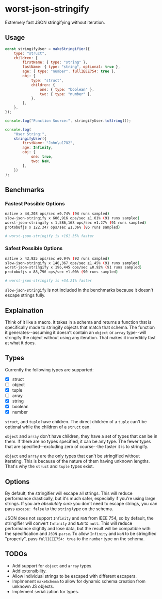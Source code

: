 # worst-json-stringify

Extremely fast JSON stringifying without iteration.

## Usage

```js
const stringifyUser = makeStringifier({
	type: "struct",
	children: {
		firstName: { type: "string" },
		lastName: { type: "string", optional: true },
		age: { type: "number", fullIEEE754: true },
		obj: {
			type: "struct",
			children: {
				one: { type: "boolean" },
				two: { type: "number" },
			},
		},
	},
});

console.log("Function Source:", stringifyUser.toString());

console.log(
	"User String:",
	stringifyUser({
		firstName: "John\u1782",
		age: Infinity,
		obj: {
			one: true,
			two: NaN,
		},
	})
);
```

## Benchmarks

### Fastest Possible Options

```bash
native x 44,208 ops/sec ±0.74% (94 runs sampled)
slow-json-stringify x 606,916 ops/sec ±1.01% (91 runs sampled)
worst-json-stringify x 1,586,168 ops/sec ±1.27% (91 runs sampled)
protobufjs x 122,347 ops/sec ±1.36% (86 runs sampled)

# worst-json-stringify is +161.35% faster
```

### Safest Possible Options

```bash
native x 43,925 ops/sec ±0.94% (93 runs sampled)
slow-json-stringify x 146,367 ops/sec ±1.45% (91 runs sampled)
worst-json-stringify x 196,445 ops/sec ±0.92% (91 runs sampled)
protobufjs x 88,796 ops/sec ±1.00% (90 runs sampled)

# worst-json-stringify is +34.21% faster
```

`slow-json-stringify` is not included in the benchmarks because it doesn't escape strings fully.

## Explaination

Think of it like a macro. It takes in a schema and returns a function that is specifically made to stringify objects that match that schema. The function it generates--assuming it doesn't contain an `object` or `array` type--will stringify the object without using any iteration. That makes it incredibly fast at what it does.

## Types

Currently the following types are supported:

- [x] struct
- [ ] object
- [x] tuple
- [ ] array
- [x] string
- [x] boolean
- [x] number

`struct`, and `tuple` have children. The direct children of a `tuple` can't be optional while the children of a `struct` can.

`object` and `array` don't have children, they have a set of types that can be in them. If there are no types specified, it can be any type. The fewer types that are specified--excluding zero of course--the faster it is to stringify.

`object` and `array` are the only types that can't be stringified without iterating. This is because of the nature of them having unknown lengths. That's why the `struct` and `tuple` types exist.

## Options

By default, the stringifier will escape all strings. This will reduce performance drastically, but it's much safer, especially if you're using large strings. If you are *absolutely sure* you don't need to escape strings, you can pass `escape: false` to the `string` type on the schema.

JSON does not support `Infinity` and `NaN` from IEEE 754, so by default, the stringifier will convert `Infinity` and `NaN` to `null`. This will reduce performance slightly and lose data, but the result will be compatible with the specification and `JSON.parse`. To allow `Infinity` and `NaN` to be stringified "properly", pass `fullIEEE754: true` to the `number` type on the schema.

## TODOs

- Add support for `object` and `array` types.
- Add extensibility.
- Allow individual strings to be escaped with different escapers.
- Implmenent `makeSchema` to allow for dynamic schema creation from unknown JS objects.
- Implement serialization for types.
